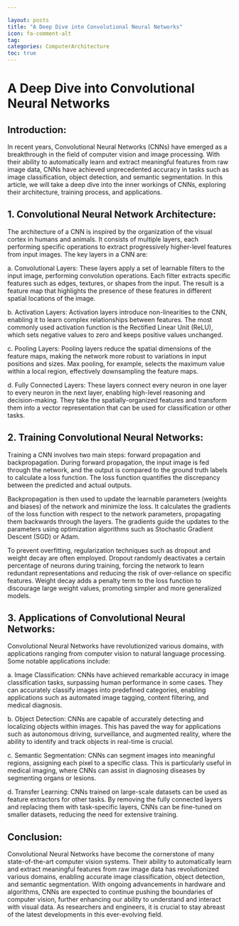 ```yaml
---

layout: posts
title: "A Deep Dive into Convolutional Neural Networks"
icon: fa-comment-alt
tag:      
categories: ComputerArchitecture
toc: true
---
```




# A Deep Dive into Convolutional Neural Networks

## Introduction:

In recent years, Convolutional Neural Networks (CNNs) have emerged as a breakthrough in the field of computer vision and image processing. With their ability to automatically learn and extract meaningful features from raw image data, CNNs have achieved unprecedented accuracy in tasks such as image classification, object detection, and semantic segmentation. In this article, we will take a deep dive into the inner workings of CNNs, exploring their architecture, training process, and applications.

## 1. Convolutional Neural Network Architecture:

The architecture of a CNN is inspired by the organization of the visual cortex in humans and animals. It consists of multiple layers, each performing specific operations to extract progressively higher-level features from input images. The key layers in a CNN are:

a. Convolutional Layers: These layers apply a set of learnable filters to the input image, performing convolution operations. Each filter extracts specific features such as edges, textures, or shapes from the input. The result is a feature map that highlights the presence of these features in different spatial locations of the image.

b. Activation Layers: Activation layers introduce non-linearities to the CNN, enabling it to learn complex relationships between features. The most commonly used activation function is the Rectified Linear Unit (ReLU), which sets negative values to zero and keeps positive values unchanged.

c. Pooling Layers: Pooling layers reduce the spatial dimensions of the feature maps, making the network more robust to variations in input positions and sizes. Max pooling, for example, selects the maximum value within a local region, effectively downsampling the feature maps.

d. Fully Connected Layers: These layers connect every neuron in one layer to every neuron in the next layer, enabling high-level reasoning and decision-making. They take the spatially-organized features and transform them into a vector representation that can be used for classification or other tasks.

## 2. Training Convolutional Neural Networks:

Training a CNN involves two main steps: forward propagation and backpropagation. During forward propagation, the input image is fed through the network, and the output is compared to the ground truth labels to calculate a loss function. The loss function quantifies the discrepancy between the predicted and actual outputs.

Backpropagation is then used to update the learnable parameters (weights and biases) of the network and minimize the loss. It calculates the gradients of the loss function with respect to the network parameters, propagating them backwards through the layers. The gradients guide the updates to the parameters using optimization algorithms such as Stochastic Gradient Descent (SGD) or Adam.

To prevent overfitting, regularization techniques such as dropout and weight decay are often employed. Dropout randomly deactivates a certain percentage of neurons during training, forcing the network to learn redundant representations and reducing the risk of over-reliance on specific features. Weight decay adds a penalty term to the loss function to discourage large weight values, promoting simpler and more generalized models.

## 3. Applications of Convolutional Neural Networks:

Convolutional Neural Networks have revolutionized various domains, with applications ranging from computer vision to natural language processing. Some notable applications include:

a. Image Classification: CNNs have achieved remarkable accuracy in image classification tasks, surpassing human performance in some cases. They can accurately classify images into predefined categories, enabling applications such as automated image tagging, content filtering, and medical diagnosis.

b. Object Detection: CNNs are capable of accurately detecting and localizing objects within images. This has paved the way for applications such as autonomous driving, surveillance, and augmented reality, where the ability to identify and track objects in real-time is crucial.

c. Semantic Segmentation: CNNs can segment images into meaningful regions, assigning each pixel to a specific class. This is particularly useful in medical imaging, where CNNs can assist in diagnosing diseases by segmenting organs or lesions.

d. Transfer Learning: CNNs trained on large-scale datasets can be used as feature extractors for other tasks. By removing the fully connected layers and replacing them with task-specific layers, CNNs can be fine-tuned on smaller datasets, reducing the need for extensive training.

## Conclusion:

Convolutional Neural Networks have become the cornerstone of many state-of-the-art computer vision systems. Their ability to automatically learn and extract meaningful features from raw image data has revolutionized various domains, enabling accurate image classification, object detection, and semantic segmentation. With ongoing advancements in hardware and algorithms, CNNs are expected to continue pushing the boundaries of computer vision, further enhancing our ability to understand and interact with visual data. As researchers and engineers, it is crucial to stay abreast of the latest developments in this ever-evolving field.
